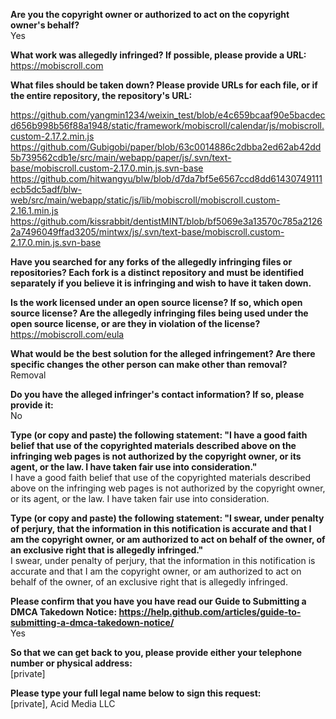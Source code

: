 **Are you the copyright owner or authorized to act on the copyright owner's behalf?**  
Yes

**What work was allegedly infringed? If possible, please provide a URL:**  
https://mobiscroll.com

**What files should be taken down? Please provide URLs for each file, or if the entire repository, the repository's URL:**  

https://github.com/yangmin1234/weixin_test/blob/e4c659bcaaf90e5bacdecd656b998b56f88a1948/static/framework/mobiscroll/calendar/js/mobiscroll.custom-2.17.2.min.js
https://github.com/Gubigobi/paper/blob/63c0014886c2dbba2ed62ab42dd5b739562cdb1e/src/main/webapp/paper/js/.svn/text-base/mobiscroll.custom-2.17.0.min.js.svn-base
https://github.com/hitwangyu/blw/blob/d7da7bf5e6567ccd8dd61430749111ecb5dc5adf/blw-web/src/main/webapp/static/js/lib/mobiscroll/mobiscroll.custom-2.16.1.min.js
https://github.com/kissrabbit/dentistMINT/blob/bf5069e3a13570c785a21262a7496049ffad3205/mintwx/js/.svn/text-base/mobiscroll.custom-2.17.0.min.js.svn-base

**Have you searched for any forks of the allegedly infringing files or repositories? Each fork is a distinct repository and must be identified separately if you believe it is infringing and wish to have it taken down.**  

**Is the work licensed under an open source license? If so, which open source license? Are the allegedly infringing files being used under the open source license, or are they in violation of the license?**  
https://mobiscroll.com/eula

**What would be the best solution for the alleged infringement? Are there specific changes the other person can make other than removal?**  
Removal

**Do you have the alleged infringer's contact information? If so, please provide it:**  
No

**Type (or copy and paste) the following statement: "I have a good faith belief that use of the copyrighted materials described above on the infringing web pages is not authorized by the copyright owner, or its agent, or the law. I have taken fair use into consideration."**  
I have a good faith belief that use of the copyrighted materials described above on the infringing web pages is not authorized by the copyright owner, or its agent, or the law. I have taken fair use into consideration.

**Type (or copy and paste) the following statement: "I swear, under penalty of perjury, that the information in this notification is accurate and that I am the copyright owner, or am authorized to act on behalf of the owner, of an exclusive right that is allegedly infringed."**  
I swear, under penalty of perjury, that the information in this notification is accurate and that I am the copyright owner, or am authorized to act on behalf of the owner, of an exclusive right that is allegedly infringed.

**Please confirm that you have you have read our Guide to Submitting a DMCA Takedown Notice: https://help.github.com/articles/guide-to-submitting-a-dmca-takedown-notice/**  
Yes

**So that we can get back to you, please provide either your telephone number or physical address:**  
[private]  

**Please type your full legal name below to sign this request:**  
[private], Acid Media LLC
